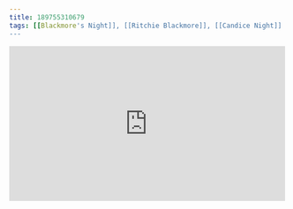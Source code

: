 ```yaml
---
title: 189755310679
tags: [[Blackmore's Night]], [[Ritchie Blackmore]], [[Candice Night]]
---
```

<iframe allow="accelerometer; autoplay; clipboard-write; encrypted-media; gyroscope; picture-in-picture" allowfullscreen="" frameborder="0" height="281" id="youtube_iframe" src="https://www.youtube.com/embed/ZBlAit59s5s?feature=oembed&amp;enablejsapi=1&amp;origin=https://safe.txmblr.com&amp;wmode=opaque" width="500"></iframe>